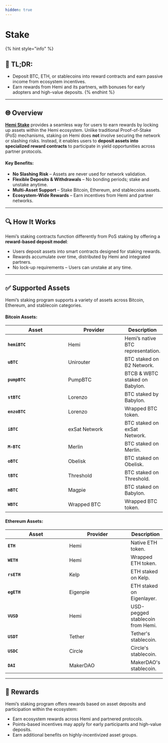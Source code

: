 ```yaml
---
hidden: true
---
```


# Stake

{% hint style="info" %}
## 📜 **TL;DR:**

* Deposit BTC, ETH, or stablecoins into reward contracts and earn passive income from ecosystem incentives.
* Earn rewards from Hemi and its partners, with bonuses for early adopters and high-value deposits.
{% endhint %}

***

## 🌐 Overview

[**Hemi Stake**](https://app.hemi.xyz/stake) provides a seamless way for users to earn rewards by locking up assets within the Hemi ecosystem. Unlike traditional Proof-of-Stake (PoS) mechanisms, staking on Hemi does **not** involve securing the network or slashing risks. Instead, it enables users to **deposit assets into specialized reward contracts** to participate in yield opportunities across partner protocols.

#### Key Benefits:

* **No Slashing Risk** – Assets are never used for network validation.
* **Flexible Deposits & Withdrawals** – No bonding periods; stake and unstake anytime.
* **Multi-Asset Support** – Stake Bitcoin, Ethereum, and stablecoins assets.
* **Ecosystem-Wide Rewards** – Earn incentives from Hemi and partner networks.

***

## 🔍 How It Works

Hemi’s staking contracts function differently from PoS staking by offering a **reward-based deposit model**:

* Users deposit assets into smart contracts designed for staking rewards.
* Rewards accumulate over time, distributed by Hemi and integrated partners.
* No lock-up requirements – Users can unstake at any time.

***

## ✅ Supported Assets

Hemi’s staking program supports a variety of assets across Bitcoin, Ethereum, and stablecoin categories.

#### **Bitcoin Assets:**

<table><thead><tr><th width="187">Asset</th><th width="172">Provider</th><th>Description</th></tr></thead><tbody><tr><td><strong><code>hemiBTC</code></strong></td><td>Hemi</td><td>Hemi’s native BTC representation.</td></tr><tr><td><strong><code>uBTC</code></strong></td><td>Unirouter</td><td>BTC staked on B2 Network.</td></tr><tr><td><strong><code>pumpBTC</code></strong></td><td>PumpBTC</td><td>BTCB &#x26; WBTC staked on Babylon.</td></tr><tr><td><strong><code>stBTC</code></strong></td><td>Lorenzo</td><td>BTC staked by Babylon.</td></tr><tr><td><strong><code>enzoBTC</code></strong></td><td>Lorenzo</td><td>Wrapped BTC token.</td></tr><tr><td><strong><code>iBTC</code></strong></td><td>exSat Network</td><td>BTC staked on exSat Network.</td></tr><tr><td><strong><code>M-BTC</code></strong></td><td>Merlin</td><td>BTC staked on Merlin.</td></tr><tr><td><strong><code>oBTC</code></strong></td><td>Obelisk</td><td>BTC staked on Obelisk.</td></tr><tr><td><strong><code>tBTC</code></strong></td><td>Threshold</td><td>BTC staked on Threshold.</td></tr><tr><td><strong><code>mBTC</code></strong></td><td>Magpie</td><td>BTC staked on Babylon.</td></tr><tr><td><strong><code>WBTC</code></strong></td><td>Wrapped BTC</td><td>Wrapped BTC token.</td></tr></tbody></table>

#### **Ethereum Assets:**

<table><thead><tr><th width="185">Asset</th><th width="184">Provider</th><th>Description</th></tr></thead><tbody><tr><td><strong><code>ETH</code></strong></td><td>Hemi</td><td>Native ETH token.</td></tr><tr><td><strong><code>WETH</code></strong></td><td>Hemi</td><td>Wrapped ETH token.</td></tr><tr><td><strong><code>rsETH</code></strong></td><td>Kelp</td><td>ETH staked on Kelp.</td></tr><tr><td><strong><code>egETH</code></strong></td><td>Eigenpie</td><td>ETH staked on Eigenlayer.</td></tr><tr><td><strong><code>VUSD</code></strong></td><td>Hemi</td><td>USD-pegged stablecoin from Hemi.</td></tr><tr><td><strong><code>USDT</code></strong></td><td>Tether</td><td>Tether's stablecoin.</td></tr><tr><td><strong><code>USDC</code></strong></td><td>Circle</td><td>Circle's stablecoin.</td></tr><tr><td><strong><code>DAI</code></strong></td><td>MakerDAO</td><td>MakerDAO's stablecoin.</td></tr></tbody></table>

***

## 🎁 Rewards

Hemi’s staking program offers rewards based on asset deposits and participation within the ecosystem:

* Earn ecosystem rewards across Hemi and partnered protocols.
* Points-based incentives may apply for early participants and high-value deposits.
* Earn additional benefits on highly-incentivized asset groups.
